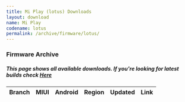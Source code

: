 ```yaml
---
title: Mi Play (lotus) Downloads
layout: download
name: Mi Play
codename: lotus
permalink: /archive/firmware/lotus/
---
```


### Firmware Archive
##### This page shows all available downloads. If you're looking for latest builds check [Here](/firmware/lotus/)


<div class="table-responsive-md" id="table-wrapper">
<table id="firmware" class="compact table table-striped table-hover table-sm">
    <thead class="thead-dark">
        <tr>
            <th>Branch</th>
            <th>MIUI</th>
            <th>Android</th>
            <th>Region</th>
            <th>Updated</th>
            <th>Link</th>
        </tr>
    </thead>
    <script>loadFirmwareDownloads('lotus', 'full')</script>
</table>
</div>
